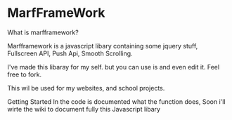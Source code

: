 # MarfFrameWork
What is marfframework?

Marfframework is a javascript libary containing some jquery stuff, Fullscreen API, Push Api, Smooth Scrolling.

I've made this libaray for my self. but you can use is and even edit it. Feel free to fork.

This wil be used for my websites, and school projects.

Getting Started
In the code is documented what the function does, Soon i'll wirte the wiki to document fully this Javascript libary
